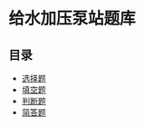 # 给水加压泵站题库

## 目录
- [选择题](#multiple-choice)
- [填空题](#fill-in-blank)
- [判断题](#true-false)
- [简答题](#short-answer)
